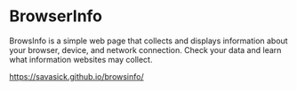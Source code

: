 # BrowserInfo

BrowsInfo is a simple web page that collects and displays information about your browser, device, and network connection. Check your data and learn what information websites may collect.

https://savasick.github.io/browsinfo/